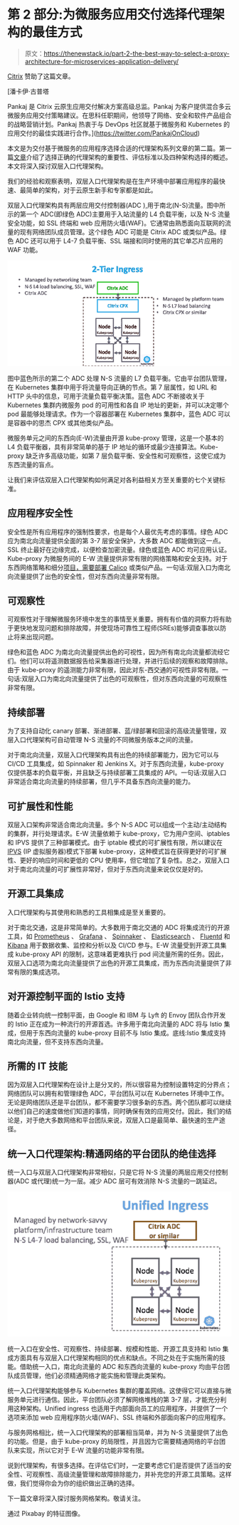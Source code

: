 # 第 2 部分:为微服务应用交付选择代理架构的最佳方式

> 原文：<https://thenewstack.io/part-2-the-best-way-to-select-a-proxy-architecture-for-microservices-application-delivery/>

[Citrix](https://www.citrix.com/networking/microservices.html) 赞助了这篇文章。

 [潘卡伊·古普塔

Pankaj 是 Citrix 云原生应用交付解决方案高级总监。Pankaj 为客户提供混合多云微服务应用交付策略建议。在思科任职期间，他领导了网络、安全和软件产品组合的战略营销计划。Pankaj 热衷于与 DevOps 社区就基于微服务和 Kubernetes 的应用交付的最佳实践进行合作。](https://twitter.com/PankajOnCloud) 

本文是为交付基于微服务的应用程序选择合适的代理架构系列文章的第二篇。第一篇[文章](https://thenewstack.io/part-1-the-best-way-to-select-a-proxy-architecture-for-microservices-application-delivery/)介绍了选择正确的代理架构的重要性、评估标准以及四种架构选择的概述。本文将深入探讨双层入口代理架构。

我们的经验和观察表明，双层入口代理架构是在生产环境中部署应用程序的最快速、最简单的架构，对于云原生新手和专家都是如此。

双层入口代理架构具有两层应用交付控制器(ADC ),用于南北(N-S)流量。图中所示的第一个 ADC(即绿色 ADC)主要用于入站流量的 L4 负载平衡，以及 N-S 流量安全功能，如 SSL 终端和 web 应用防火墙(WAF)。它通常由熟悉面向互联网的流量的现有网络团队成员管理。这个绿色 ADC 可能是 Citrix ADC 或类似产品。绿色 ADC 还可以用于 L4-7 负载平衡、SSL 端接和同时使用的其它单芯片应用的 WAF 功能。

![](img/c2af123672ef1f7786d6d510e2c4fbc1.png)

图中蓝色所示的第二个 ADC 处理 N-S 流量的 L7 负载平衡。它由平台团队管理，在 Kubernetes 集群中用于将流量导向正确的节点。第 7 层属性，如 URL 和 HTTP 头中的信息，可用于流量负载平衡决策。蓝色 ADC 不断接收关于 Kubernetes 集群内微服务 pod 的可用性和各自 IP 地址的更新，并可以决定哪个 pod 最能够处理请求。作为一个容器部署在 Kubernetes 集群中，蓝色 ADC 可以是容器中的思杰 CPX 或其他类似产品。

微服务单元之间的东西向(E-W)流量由开源 kube-proxy 管理，这是一个基本的 L4 负载平衡器，具有非常简单的基于 IP 地址的循环或最少连接算法。Kube-proxy 缺乏许多高级功能，如第 7 层负载平衡、安全性和可观察性，这使它成为东西流量的盲点。

让我们来评估双层入口代理架构如何满足对各利益相关方至关重要的七个关键标准。

## 应用程序安全性

安全性是所有应用程序的强制性要求，也是每个人最优先考虑的事情。绿色 ADC 应为南北向流量提供全面的第 3-7 层安全保护，大多数 ADC 都能做到这一点。SSL 终止最好在边缘完成，以便检查加密流量。绿色或蓝色 ADC 均可应用认证。Kube-proxy 为微服务间的 E-W 流量提供非常有限的网络策略和安全支持。对于东西网络策略和细分[项目，需要部署 Calico](https://www.projectcalico.org/) 或类似产品。一句话:双层入口为南北向流量提供了出色的安全性，但对东西向流量非常有限。

## 可观察性

可观察性对于理解微服务环境中发生的事情至关重要。拥有有价值的洞察力将有助于更快地发现问题和排除故障，并使现场可靠性工程师(SREs)能够调查事故以防止将来出现问题。

绿色和蓝色 ADC 为南北向流量提供出色的可视性，因为所有南北向流量都流经它们。他们可以将遥测数据报告给采集器进行处理，并进行后续的观察和故障排除。由于 kube-proxy 的遥测能力非常有限，因此对东-西交通的可视性非常有限。一句话:双层入口为南北向流量提供了出色的可观察性，但对东西向流量的可观察性非常有限。

## 持续部署

为了支持自动化 canary 部署、渐进部署、蓝/绿部署和回滚的高级流量管理，双层入口代理架构可自动管理 N-S 流量的不同微服务版本之间的流量。

对于南北向流量，双层入口代理架构具有出色的持续部署能力，因为它可以与 CI/CD 工具集成，如 Spinnaker 和 Jenkins X。对于东西向流量，kube-proxy 仅提供基本的负载平衡，并且缺乏与持续部署工具集成的 API。一句话:双层入口非常适合南北向流量的持续部署，但几乎不具备东西向流量的能力。

## 可扩展性和性能

双层入口架构非常适合南北向流量。多个 N-S ADC 可以组成一个主动/主动结构的集群，并行处理请求。E-W 流量依赖于 kube-proxy，它为用户空间、iptables 和 IPVS 提供了三种部署模式。由于 iptable 模式的可扩展性有限，所以建议在 [IPVS](https://kubernetes.io/blog/2018/07/09/ipvs-based-in-cluster-load-balancing-deep-dive/) (IP 虚拟服务器)模式下部署 kube-proxy，这种模式旨在获得更好的可扩展性、更好的响应时间和更低的 CPU 使用率，但它增加了复杂性。总之，双层入口对于南北向流量的可扩展性非常好，但对于东西向流量来说仅仅是好的。

## 开源工具集成

入口代理架构与其使用和熟悉的工具相集成是至关重要的。

对于南北交通，这是非常简单的。大多数用于南北交通的 ADC 将集成流行的开源工具，如 [Prometheus](https://prometheus.io/) 、 [Grafana](https://grafana.com/) 、 [Spinnaker](https://www.spinnaker.io/) 、 [Elasticsearch](https://www.elastic.co/) 、 [Fluentd](https://www.fluentd.org/) 和 [Kibana](https://www.elastic.co/products/kibana) 用于数据收集、监控和分析以及 CI/CD 参与。E-W 流量受到开源工具集成 kube-proxy API 的限制，这意味着更难执行 pod 间流量所需的任务。因此，双层入口选项为南北向流量提供了出色的开源工具集成，而为东西向流量提供了非常有限的集成选项。

## 对开源控制平面的 Istio 支持

随着企业转向统一控制平面，由 Google 和 IBM 与 Lyft 的 Envoy 团队合作开发的 Istio 正在成为一种流行的开源首选。许多用于南北向流量的 ADC 将与 Istio 集成，但用于东西向流量的 kube-proxy 目前不与 Istio 集成。底线:Istio 集成支持南北向流量，但不支持东西向流量。

## 所需的 IT 技能

因为双层入口代理架构在设计上是分叉的，所以很容易为控制设置特定的分界点；网络团队可以拥有和管理绿色 ADC，平台团队可以在 Kubernetes 环境中工作。无论是网络团队还是平台团队，都不需要学习很多新的东西。两个团队都可以继续以他们自己的速度做他们知道的事情，同时确保有效的应用交付。因此，我们的结论是，对于绝大多数网络和平台团队来说，双层入口是最简单、最快速的生产途径。

## 统一入口代理架构:精通网络的平台团队的绝佳选择

统一入口与双层入口代理架构非常相似，只是它将 N-S 流量的两层应用交付控制器(ADC 或代理)统一为一层。减少 ADC 层可有效消除 N-S 流量的一跳延迟。

![](img/84b2e7ed5ba0aa3b4273d85cf2a6be55.png)

统一入口在安全性、可观察性、持续部署、规模和性能、开源工具支持和 Istio 集成方面具有与双层入口代理架构相同的优点和缺点。不同之处在于实施所需的技能。借助统一入口，南北向流量的 ADC 和东西向流量的 kube-proxy 均由平台团队成员管理，他们必须精通网络才能实施和管理此类架构。

统一入口代理架构能够参与 Kubernetes 集群的覆盖网络。这使得它可以直接与微服务单元进行通信。因此，平台团队必须了解网络堆栈的第 3-7 层，才能充分利用这种架构。Unified ingress 也适用于内部面向员工的应用程序，并提供了一个选项来添加 web 应用程序防火墙(WAF)、SSL 终端和外部面向客户的应用程序。

与服务网格相比，统一入口代理架构的部署相当简单，并为 N-S 流量提供了出色的功能。但是，由于 kube-proxy 的局限性，并且因为它需要精通网络的平台团队来实现，所以它对于 E-W 流量的功能非常有限。

说到代理架构，有很多选择。在评估它们时，一定要考虑它们是否提供了适当的安全性、可观察性、高级流量管理和故障排除能力，并补充您的开源工具策略。这样做，我们觉得你会为你的组织做出正确的选择。

下一篇文章将深入探讨服务网格架构。敬请关注。

通过 Pixabay 的特征图像。

<svg xmlns:xlink="http://www.w3.org/1999/xlink" viewBox="0 0 68 31" version="1.1"><title>Group</title> <desc>Created with Sketch.</desc></svg>